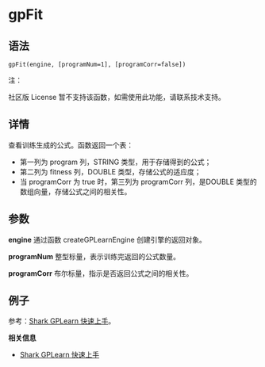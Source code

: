# gpFit

## 语法

`gpFit(engine, [programNum=1], [programCorr=false])`

注：

社区版 License 暂不支持该函数，如需使用此功能，请联系技术支持。

## 详情

查看训练生成的公式。函数返回一个表：

* 第一列为 program 列，STRING 类型，用于存储得到的公式；
* 第二列为 fitness 列，DOUBLE 类型，存储公式的适应度；
* 当 programCorr 为 true 时，第三列为 programCorr 列，是DOUBLE 类型的数组向量，存储公式之间的相关性。

## 参数

**engine** 通过函数 createGPLearnEngine 创建引擎的返回对象。

**programNum** 整型标量，表示训练完返回的公式数量。

**programCorr** 布尔标量，指示是否返回公式之间的相关性。

## 例子

参考：[Shark GPLearn 快速上手](../../tutorials/gplearn.md)。

**相关信息**

* [Shark GPLearn 快速上手](../../tutorials/gplearn.html "Shark GPLearn 快速上手")


